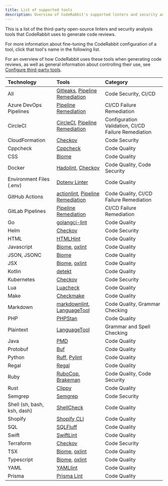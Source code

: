 ```yaml
---
title: List of supported tools
description: Overview of CodeRabbit's supported linters and security analysis tools
---
```


This is a list of the third-party open-source linters and security analysis tools that CodeRabbit uses to generate code reviews.

For more information about fine-tuning the CodeRabbit configuration of a tool, click that tool's name in the following list.

For an overview of how CodeRabbit uses these tools when generating code reviews, as well as general information about controlling their use, see [Configure third-party tools](/tools/).

| Technology                  | Tools                                                      | Category                                            |
| :-------------------------- | :--------------------------------------------------------- | :-------------------------------------------------- |
| All                         | [Gitleaks][Gitleaks], [Pipeline Remediation][Pipeline]     | Code Security, CI/CD                                |
| Azure DevOps Pipelines      | [Pipeline Remediation][Pipeline]                           | CI/CD Failure Remediation                           |
| CircleCI                    | [CircleCI][CircleCI], [Pipeline Remediation][Pipeline]     | Configuration Validation, CI/CD Failure Remediation |
| CloudFormation              | [Checkov][Checkov]                                         | Code Security                                       |
| Cppcheck                    | [Cppcheck][Cppcheck]                                       | Code Quality                                        |
| CSS                         | [Biome][Biome]                                             | Code Quality                                        |
| Docker                      | [Hadolint][Hadolint], [Checkov][Checkov]                   | Code Quality, Code Security                         |
| Environment Files (.env)    | [Dotenv Linter][DotenvLinter]                              | Code Quality                                        |
| GitHub Actions              | [actionlint][actionlint], [Pipeline Remediation][Pipeline] | Code Quality, CI/CD Failure Remediation             |
| GitLab Pipelines            | [Pipeline Remediation][Pipeline]                           | CI/CD Failure Remediation                           |
| Go                          | [golangci-lint][golangci-lint]                             | Code Quality                                        |
| Helm                        | [Checkov][Checkov]                                         | Code Security                                       |
| HTML                        | [HTMLHint][HTMLHint]                                       | Code Quality                                        |
| Javascript                  | [Biome][Biome], [oxlint][oxlint]                           | Code Quality                                        |
| JSON, JSONC                 | [Biome][Biome]                                             | Code Quality                                        |
| JSX                         | [Biome][Biome], [oxlint][oxlint]                           | Code Quality                                        |
| Kotlin                      | [detekt][detekt]                                           | Code Quality                                        |
| Kubernetes                  | [Checkov][Checkov]                                         | Code Security                                       |
| Lua                         | [Luacheck][Luacheck]                                       | Code Quality                                        |
| Make                        | [Checkmake][Checkmake]                                     | Code Quality                                        |
| Markdown                    | [markdownlint][markdownlint], [LanguageTool][LanguageTool] | Code Quality, Grammar Checking                      |
| PHP                         | [PHPStan][PHPStan]                                         | Code Quality                                        |
| Plaintext                   | [LanguageTool][LanguageTool]                               | Grammar and Spell Checking                          |
| Java                        | [PMD][PMD]                                                 | Code Quality                                        |
| Protobuf                    | [Buf][Buf]                                                 | Code Quality                                        |
| Python                      | [Ruff][Ruff], [Pylint][Pylint]                             | Code Quality                                        |
| Regal                       | [Regal][Regal]                                             | Code Quality                                        |
| Ruby                        | [RuboCop][RuboCop], [Brakeman][Brakeman]                   | Code Quality, Code Security                         |
| Rust                        | [Clippy][Clippy]                                           | Code Quality                                        |
| Semgrep                     | [Semgrep][Semgrep]                                         | Code Security                                       |
| Shell (sh, bash, ksh, dash) | [ShellCheck][ShellCheck]                                   | Code Quality                                        |
| Shopify                     | [Shopify CLI][ShopifyCLI]                                  | Code Quality                                        |
| SQL                         | [SQLFluff][SQLFluff]                                       | Code Quality                                        |
| Swift                       | [SwiftLint][SwiftLint]                                     | Code Quality                                        |
| Terraform                   | [Checkov][Checkov]                                         | Code Security                                       |
| TSX                         | [Biome][Biome], [oxlint][oxlint]                           | Code Quality                                        |
| Typescript                  | [Biome][Biome], [oxlint][oxlint]                           | Code Quality                                        |
| YAML                        | [YAMLlint][YAMLlint]                                       | Code Quality                                        |
| Prisma                      | [Prisma Lint][PrismaLint]                                  | Code Quality                                        |

[ShellCheck]: /tools/shellcheck.md
[SQLFluff]: /tools/sqlfluff.md
[Ruff]: /tools/ruff.md
[markdownlint]: /tools/markdownlint.md
[LanguageTool]: /tools/languagetool.md
[Biome]: /tools/biome.md
[Hadolint]: /tools/hadolint.md
[SwiftLint]: /tools/swiftlint.md
[PHPStan]: /tools/phpstan.md
[golangci-lint]: /tools/golangci-lint.md
[YAMLlint]: /tools/yamllint.md
[Gitleaks]: /tools/gitleaks.md
[Checkov]: /tools/checkov.md
[detekt]: /tools/detekt.md
[RuboCop]: /tools/rubocop.md
[Buf]: /tools/buf.md
[actionlint]: /tools/actionlint.md
[Regal]: /tools/regal.md
[PMD]: /tools/pmd.md
[Cppcheck]: /tools/cppcheck.md
[CircleCI]: /tools/circleci.md
[Semgrep]: /tools/semgrep.md
[Pipeline]: /tools/pipeline-remediation.md
[PrismaLint]: /tools/prisma-lint.md
[oxlint]: /tools/oxlint.md
[ShopifyCLI]: /tools/shopify-cli.md
[Luacheck]: /tools/luacheck.md
[Brakeman]: /tools/brakeman.md
[Clippy]: /tools/clippy.md
[Pylint]: /tools/pylint.md
[DotenvLinter]: /tools/dotenv.md
[HTMLHint]: /tools/htmlhint.md
[Checkmake]: /tools/checkmake.md
